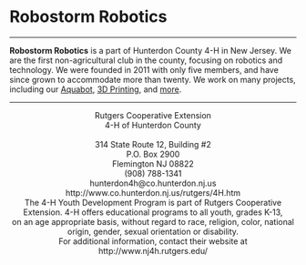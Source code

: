 # Robostorm Robotics
---

**Robostorm Robotics** is a part of Hunterdon County 4-H in New Jersey. We are the first non-agricultural club in the county, focusing on robotics and technology. We were founded in 2011 with only five members, and have since grown to accommodate more than twenty. We work on many projects, including our [Aquabot](projects/aquabot.md), [3D Printing](projects/3dprinting.md), and [more](projects/other.md).

---

<center>Rutgers Cooperative Extension<br>
4-H of Hunterdon County<br>
<br>
314 State Route 12, Building #2<br>
P.O. Box 2900<br>
Flemington NJ 08822<br>
(908) 788-1341<br>
hunterdon4h@co.hunterdon.nj.us<br>
http://www.co.hunterdon.nj.us/rutgers/4H.htm<br>
The 4-H Youth Development Program is part of Rutgers Cooperative Extension. 4-H offers educational programs to all youth, grades K-13,<br>
on an age appropriate basis, without regard to race, religion, color, national origin, gender, sexual orientation or disability.<br>
For additional information, contact their website at http://www.nj4h.rutgers.edu/</center>
